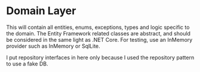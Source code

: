 ﻿# Domain Layer
This will contain all entities, enums, exceptions, types and logic specific to the domain. The Entity Framework related classes are abstract, 
and should be considered in the same light as .NET Core. For testing, use an InMemory provider such as InMemory or SqlLite.

I put repository interfaces in here only because I used the repository pattern to use a fake DB.